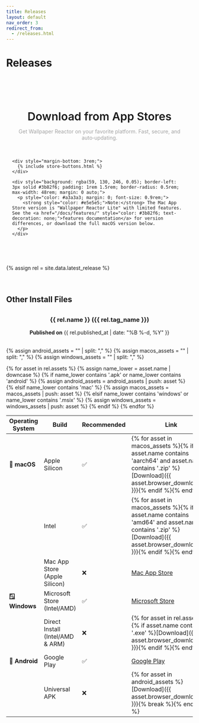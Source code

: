 ```yaml
---
title: Releases
layout: default
nav_order: 3
redirect_from:
  - /releases.html
---
```


# Releases

<section style="padding: 3rem 0; max-width: 1280px; margin: 0 auto;" markdown="0">
  <div style="padding: 0 1rem;">
    <h2 style="font-size: 1.875rem; font-weight: 600; margin-bottom: 0.5rem; text-align: center;">Download from App Stores</h2>
    <p style="color: #a3a3a3; text-align: center; margin-bottom: 3rem; max-width: 48rem; margin-left: auto; margin-right: auto;">Get Wallpaper Reactor on your favorite platform. Fast, secure, and auto‑updating.</p>

    <div style="margin-bottom: 3rem;">
      {% include store-buttons.html %}
    </div>

    <div style="background: rgba(59, 130, 246, 0.05); border-left: 3px solid #3b82f6; padding: 1rem 1.5rem; border-radius: 0.5rem; max-width: 48rem; margin: 0 auto;">
      <p style="color: #a3a3a3; margin: 0; font-size: 0.9rem;">
        <strong style="color: #e5e5e5;">Note:</strong> The Mac App Store version is "Wallpaper Reactor Lite" with limited features. See the <a href="/docs/features/" style="color: #3b82f6; text-decoration: none;">features documentation</a> for version differences, or download the full macOS version below.
      </p>
    </div>
  </div>
</section>

{% assign rel = site.data.latest_release %}

<div class="section-header" style="margin-top: 4rem;" markdown="0">
  <h2>Other Install Files</h2>
</div>

<div style="text-align: center; margin: 2rem 0;" markdown="1">

### {{ rel.name }} ({{ rel.tag_name }})
**Published on** {{ rel.published_at | date: "%B %-d, %Y" }}

</div>

{% assign android_assets = "" | split: "," %}
{% assign macos_assets = "" | split: "," %}
{% assign windows_assets = "" | split: "," %}

{% for asset in rel.assets %}
  {% assign name_lower = asset.name | downcase %}
  {% if name_lower contains '.apk' or name_lower contains 'android' %}
    {% assign android_assets = android_assets | push: asset %}
  {% elsif name_lower contains 'mac' %}
    {% assign macos_assets = macos_assets | push: asset %}
  {% elsif name_lower contains 'windows' or name_lower contains '.msix' %}
    {% assign windows_assets = windows_assets | push: asset %}
  {% endif %}
{% endfor %}

| Operating System | Build | Recommended | Link |
|-----------------|-------|-------------|------|
| **🍎 macOS** | Apple Silicon | ✅ | {% for asset in macos_assets %}{% if asset.name contains 'aarch64' and asset.name contains '.zip' %}[Download]({{ asset.browser_download_url }}){% endif %}{% endfor %} |
| | Intel | ✅ | {% for asset in macos_assets %}{% if asset.name contains 'amd64' and asset.name contains '.zip' %}[Download]({{ asset.browser_download_url }}){% endif %}{% endfor %} |
| | Mac App Store<br>(Apple Silicon) | ❌ | <a href="https://apps.apple.com/us/app/wallpaper-reactor-lite/id6751447022" target="_blank" rel="noopener">Mac App Store</a> |
| **🪟 Windows** | Microsoft Store<br>(Intel/AMD) | ✅ | <a href="https://apps.microsoft.com/detail/9n4302crdqrl" target="_blank" rel="noopener">Microsoft Store</a> |
| | Direct Install<br>(Intel/AMD & ARM) | ❌ | {% for asset in rel.assets %}{% if asset.name contains '.exe' %}[Download]({{ asset.browser_download_url }}){% endif %}{% endfor %} |
| **🤖 Android** | Google Play | ✅ | <a href="https://play.google.com/store/apps/details?id=app.wallpaperreactor" target="_blank" rel="noopener">Google Play</a> |
| | Universal APK | ❌ | {% for asset in android_assets %}[Download]({{ asset.browser_download_url }}){% break %}{% endfor %} |
